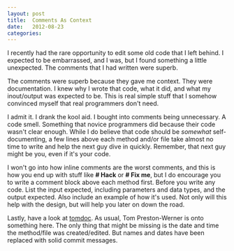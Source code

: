 ```yaml
---
layout: post
title:  Comments As Context
date:   2012-08-23
categories:
---
```


I recently had the rare opportunity to edit some old code that I left behind. I expected to be embarrassed, and I was, but I found something a little unexpected. The comments that I had written were superb.

The comments were superb because they gave me context. They were documentation. I knew why I wrote that code, what it did, and what my inout/output was expected to be. This is real simple stuff that I somehow convinced myself that real programmers don't need.

I admit it. I drank the kool aid. I bought into comments being unnecessary. A code smell. Something that novice programmers did because their code wasn't clear enough. While I do believe that code should be _somewhat_ self-documenting, a few lines above each method and/or file take almost no time to write and help the next guy dive in quickly. Remember, that next guy might be you, even if it's your code.

I won't go into how inline comments are the worst comments, and this is how you end up with stuff like **# Hack** or **# Fix me**, but I do encourage you to write a comment block above each method first. Before you write any code. List the input expected, including parameters and data types, and the output expected. Also include an example of how it's used. Not only will this help with the design, but will help you later on down the road.

Lastly, have a look at [tomdoc](http://tomdoc.org/). As usual, Tom Preston-Werner is onto something here. The only thing that might be missing is the date and time the method/file was created/edited. But names and dates have been replaced with solid commit messages.

